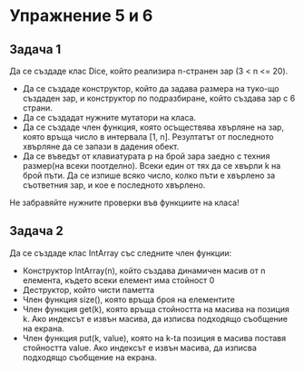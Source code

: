 # Упражнение 5 и 6

## Задача 1

Да се създаде клас Dice, който реализира n-странен зар (3 < n <= 20). 
* Да се създаде конструктор, който да задава размера на туко-що създаден зар, и конструктор по подразбиране, който създава зар с 6 страни.
* Да се създадат нужните мутатори на класа. 
* Да се създаде член функция, която осъществява хвърляне на зар, която връща число в интервала [1, n]. Резултатът от последното хвърляне да се запази в дадения обект. 
* Да се въведът от  клавиатурата p на брой зара заедно с техния размер(на всеки поотделно). Всеки един от тях да се хвърли k на брой пъти. Да се изпише всяко число, колко пъти е хвърлено за съответния зар, и кое е последното хвърлено.

Не забравяйте нужните проверки във функциите на класа!

## Задача 2
Да се създаде клас IntArray със следните член функции:

* Конструктор IntArray(n), който създава динамичен масив от n елемента, където всеки елемент има стойност 0
* Деструктор, който чисти паметта
* Член функция size(), която връща броя на елементите
* Член функция get(k), която връща стойността на масива на позиция k. Ако индексът е извън масива, да изписва подходящо съобщение на екрана.
* Член функция put(k, value), която на k-ta позиция в масива поставя стойността value.  Ако индексът е извън масива, да изписва подходящо съобщение на екрана.
